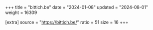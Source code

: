 +++
title = "bittich.be"
date = "2024-01-08"
updated = "2024-08-01"
weight = 16309

[extra]
source = "https://bittich.be/"
ratio = 51
size = 16
+++
